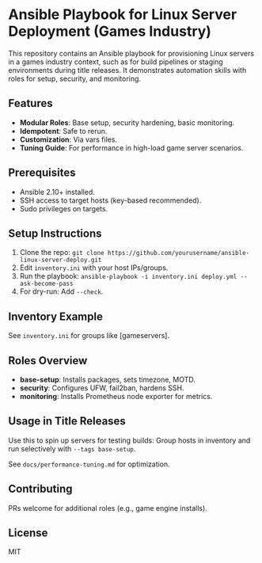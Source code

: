 # Ansible Playbook for Linux Server Deployment (Games Industry)

This repository contains an Ansible playbook for provisioning Linux servers in a games industry context, such as for build pipelines or staging environments during title releases. It demonstrates automation skills with roles for setup, security, and monitoring.

## Features
- **Modular Roles**: Base setup, security hardening, basic monitoring.
- **Idempotent**: Safe to rerun.
- **Customization**: Via vars files.
- **Tuning Guide**: For performance in high-load game server scenarios.

## Prerequisites
- Ansible 2.10+ installed.
- SSH access to target hosts (key-based recommended).
- Sudo privileges on targets.

## Setup Instructions
1. Clone the repo: `git clone https://github.com/yourusername/ansible-linux-server-deploy.git`
2. Edit `inventory.ini` with your host IPs/groups.
3. Run the playbook: `ansible-playbook -i inventory.ini deploy.yml --ask-become-pass`
4. For dry-run: Add `--check`.

## Inventory Example
See `inventory.ini` for groups like [gameservers].

## Roles Overview
- **base-setup**: Installs packages, sets timezone, MOTD.
- **security**: Configures UFW, fail2ban, hardens SSH.
- **monitoring**: Installs Prometheus node exporter for metrics.

## Usage in Title Releases
Use this to spin up servers for testing builds: Group hosts in inventory and run selectively with `--tags base-setup`.

See `docs/performance-tuning.md` for optimization.

## Contributing
PRs welcome for additional roles (e.g., game engine installs).

## License
MIT
